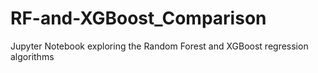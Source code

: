# RF-and-XGBoost_Comparison
Jupyter Notebook exploring the Random Forest and XGBoost regression algorithms
